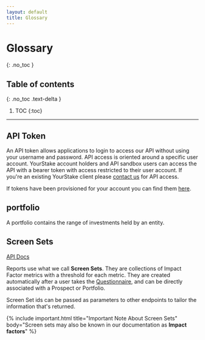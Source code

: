 ```yaml
---
layout: default
title: Glossary
---
```


# Glossary
{: .no_toc }

## Table of contents
{: .no_toc .text-delta }

1. TOC
{:toc}

---


## API Token

An API token allows applications to login to access our API without using your username and password.
API access is oriented around a specific user account. YourStake account holders and API sandbox users can access the API with a bearer token with access restricted to their user account. If you're an existing YourStake client please [contact us](https://www.yourstake.org/info/api) for API access.

If tokens have been provisioned for your account you can find them [here](https://www.yourstake.org/api/auth/).


## portfolio

A portfolio contains the range of investments held by an entity.


## Screen Sets

[API Docs](https://www.yourstake.org/api/docs/#tag/Values)

Reports use what we call **Screen Sets**. They are collections of Impact Factor metrics with a threshold for each metric. They are created automatically after a user takes the [Questionnaire](/), and can be directly associated with a Prospect or Portfolio.

Screen Set ids can be passed as parameters to other endpoints to tailor the information that's returned.

{% include important.html title="Important Note About Screen Sets" body="Screen sets may also be known in our documentation as <strong>Impact factors</strong>" %}

